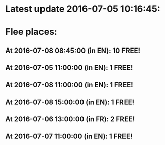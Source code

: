 # Latest update 2016-07-05 10:16:45:
# Flee places:
## At 2016-07-08 08:45:00 (in EN): 10 FREE!
## At 2016-07-05 11:00:00 (in EN): 1 FREE!
## At 2016-07-08 11:00:00 (in EN): 1 FREE!
## At 2016-07-08 15:00:00 (in EN): 1 FREE!
## At 2016-07-06 13:00:00 (in FR): 2 FREE!
## At 2016-07-07 11:00:00 (in EN): 1 FREE!
